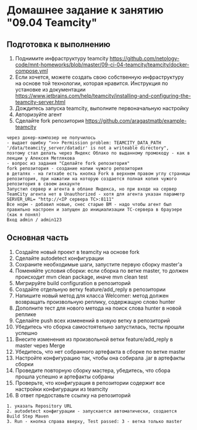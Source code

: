 # Домашнее задание к занятию "09.04 Teamcity"

## Подготовка к выполнению
1. Поднимите инфраструктуру teamcity https://github.com/netology-code/mnt-homeworks/blob/master/09-ci-04-teamcity/teamcity/docker-compose.yml   
2. Если хочется, можете создать свою собственную инфраструктуру на основе той технологии, которая нравится. Инструкция по установке из документации https://www.jetbrains.com/help/teamcity/installing-and-configuring-the-teamcity-server.html  
3. Дождитесь запуска teamcity, выполните первоначальную настройку  
4. Авторизуйте агент  
5. Сделайте fork репозитория https://github.com/aragastmatb/example-teamcity  
```
через докер-композер не получилось 
- выдает ошибку ">>> Permission problem: TEAMCITY_DATA_PATH '/data/teamcity_server/datadir' is not a writeable directory", 
поэтому стал делать через Яндекс Облако по выданному промокоду - как в лекции у Алексея Метлякова 
- вопрос из задания "Сделайте fork репозитория" 
fork репозитория - создание копии чужого репозитория
в деталях - на гитхабе есть кнопка Fork в верхнем правом углу страницы репозитория, при нажатии на которую создается полная копия чужого репозитория в своем аккаунте
Запустил сервер и агента в облаке Яндекса, но при входе на сервер TeamCity агента нет в Unauthorized - хотя для агента указан параметр SERVER_URL= "http://<IP сервера ТС>:8111" 
Все норм - добавил новые, снес старые ВМ - надо чтобы агент был правильно настроен и запущен до инициализации ТС-сервера в браузере (как я понял)
Вход admin / admin123
```

## Основная часть   
1. Создайте новый проект в teamcity на основе fork
2. Сделайте autodetect конфигурации
3. Сохраните необходимые шаги, запустите первую сборку master'a
4. Поменяйте условия сборки: если сборка по ветке master, то должен происходит mvn clean package, иначе mvn clean test
5. Мигрируйте build configuration в репозиторий
6. Создайте отдельную ветку feature/add_reply в репозитории
7. Напишите новый метод для класса Welcomer: метод должен возвращать произвольную реплику, содержащую слово hunter
8. Дополните тест для нового метода на поиск слова hunter в новой реплике
9. Сделайте push всех изменений в новую ветку в репозиторий
10. Убедитесь что сборка самостоятельно запустилась, тесты прошли успешно
11. Внесите изменения из произвольной ветки feature/add_reply в master через Merge
12. Убедитесь, что нет собранного артефакта в сборке по ветке master
13. Настройте конфигурацию так, чтобы она собирала .jar в артефакты сборки
14. Проведите повторную сборку мастера, убедитесь, что сбора прошла успешно и артефакты собраны
15. Проверьте, что конфигурация в репозитории содержит все настройки конфигурации из teamcity
16. В ответ предоставьте ссылку на репозиторий
```
1. указать Repository URL
2. autodetect конфигурации - запускается автоматически, создается Build Step Maven
3. Run - кнопка справа вверху, Test passed: 3 - ветка только master
```
